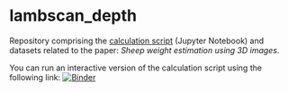 # lambscan_depth
Repository comprising the [calculation script](https://nbviewer.jupyter.org/github/ULE-Informatica/lambscan-depth-unizar-ule/blob/master/scripts/model_comparison.ipynb) (Jupyter Notebook) and datasets related to the paper: _Sheep weight estimation using 3D images_.

You can run an interactive version of the calculation script using the following link: [![Binder](https://mybinder.org/badge_logo.svg)](https://mybinder.org/v2/gh/g2pm/lambscan_depth/master)


